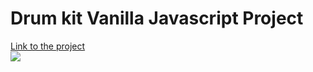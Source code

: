 <h1>Drum kit Vanilla Javascript Project</h1>
<a href="https://imwaa.github.io/drum-kit/">Link to the project</a>
<br>
<img src="https://i.imgur.com/hKfiaGJ.png">
